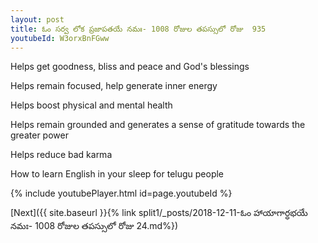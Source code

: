 ```yaml
---
layout: post
title: ఓం సర్వ లోక ప్రజాపతయే నమః- 1008 రోజుల తపస్సులో రోజు  935
youtubeId: W3orxBnFGww
---
```

 
 
Helps get goodness, bliss and peace and God's blessings
 
Helps remain focused, help generate inner energy 
 
Helps boost physical and mental health 
 
Helps remain grounded and generates a sense of gratitude towards the greater power 
 
Helps reduce bad karma
 
How to learn English in your sleep for telugu people
 
 
 
 


{% include youtubePlayer.html id=page.youtubeId %}
 
[Next]({{ site.baseurl }}{% link split1/_posts/2018-12-11-ఓం హాయాగార్ధభయే నమః- 1008 రోజుల తపస్సులో రోజు 24.md%})
 
